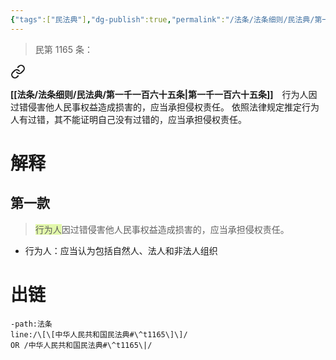 ```yaml
---
{"tags":["民法典"],"dg-publish":true,"permalink":"/法条/法条细则/民法典/第一千一百六十五条/","dgPassFrontmatter":true,"created":"2024-11-17T16:07:10.319+08:00","updated":"2024-11-20T11:48:07.623+08:00"}
---
```


>民第 1165 条：
<div class="transclusion internal-embed is-loaded"><a class="markdown-embed-link" href="/////#t1165" aria-label="Open link"><svg xmlns="http://www.w3.org/2000/svg" width="24" height="24" viewBox="0 0 24 24" fill="none" stroke="currentColor" stroke-width="2" stroke-linecap="round" stroke-linejoin="round" class="svg-icon lucide-link"><path d="M10 13a5 5 0 0 0 7.54.54l3-3a5 5 0 0 0-7.07-7.07l-1.72 1.71"></path><path d="M14 11a5 5 0 0 0-7.54-.54l-3 3a5 5 0 0 0 7.07 7.07l1.71-1.71"></path></svg></a><div class="markdown-embed">



**[[法条/法条细则/民法典/第一千一百六十五条\|第一千一百六十五条]]**　行为人因过错侵害他人民事权益造成损害的，应当承担侵权责任。
依照法律规定推定行为人有过错，其不能证明自己没有过错的，应当承担侵权责任。 

</div></div>

# 解释
## 第一款
><span style="background:rgba(205, 244, 105, 0.55)">行为人</span>因过错侵害他人民事权益造成损害的，应当承担侵权责任。
-  行为人：应当认为包括自然人、法人和非法人组织
# 出链
```query
-path:法条
line:/\[\[中华人民共和国民法典#\^t1165\]\]/
OR /中华人民共和国民法典#\^t1165\|/
```
